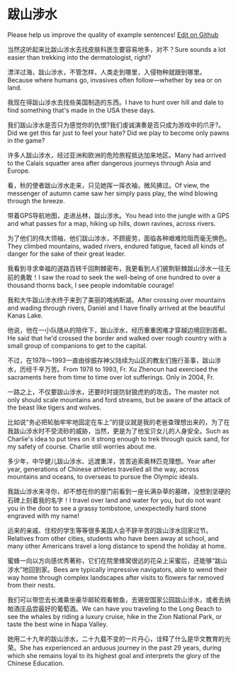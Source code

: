 # 跋山涉水

Please help us improve the quality of example sentences! [Edit on Github](https://github.com/jiyushe/jiyu-example-sentence-source/blob/main/chinese/bashansheshui.md)

<p><span class="chinese">当然这听起来比跋山涉水去找皮肤科医生要容易地多，对不？</span><span class="english">Sure sounds a lot easier than trekking into the dermatologist, right?</span></p>

<p><span class="chinese">漂洋过海，跋山涉水，不管怎样，人类走到哪里，入侵物种就跟到哪里。</span><span class="english">Because where humans go, invasives often follow—whether by sea or on land.</span></p>

<p><span class="chinese">我现在得跋山涉水去找些美国制造的东西。</span><span class="english">I have to hunt over hill and dale to find something that's made in the USA these days.</span></p>

<p><span class="chinese">我们跋山涉水是否只为感觉你的仇恨?我们虔诚演奏是否只成为游戏中的爪牙?。</span><span class="english">Did we get this far just to feel your hate? Did we play to become only pawns in the game?</span></p>

<p><span class="chinese">许多人跋山涉水，经过亚洲和欧洲的危险旅程抵达加来地区。</span><span class="english">Many had arrived to the Calais squatter area after dangerous journeys through Asia and Europe.</span></p>

<p><span class="chinese">看，秋的使者跋山涉水走来，只见她挥一挥衣袖，微风拂过。</span><span class="english">Of view, the messenger of autumn came saw her simply pass play, the wind blowing through the breeze.</span></p>

<p><span class="chinese">带着GPS导航地图，走进丛林，跋山涉水。</span><span class="english">You head into the jungle with a GPS and what passes for a map, hiking up hills, down ravines, across rivers.</span></p>

<p><span class="chinese">为了他们的伟大领袖，他们跋山涉水，不顾疲劳，面临各种艰难险阻而毫无惧色。</span><span class="english">They climbed mountains, waded rivers, endured fatigue, faced all kinds of danger for the sake of their great leader.</span></p>

<p><span class="chinese">我看到寻求幸福的道路百转千回荆棘密布，我更看到人们披荆斩棘跋山涉水一往无前的勇敢！</span><span class="english">I saw the road to seek the well-being of one hundred to over a thousand thorns back, I see people indomitable courage!</span></p>

<p><span class="chinese">我和大牛跋山涉水终于来到了美丽的喀纳斯湖。</span><span class="english">After crossing over mountains and wading through rivers, Daniel and I have finally arrived at the beautiful Kanas Lake.</span></p>

<p><span class="chinese">他说，他在一小队随从的陪伴下，跋山涉水，经历重重困难才穿越边境回到首都。</span><span class="english">He said that he'd crossed the border and walked over rough country with a small group of companions to get to the capital.</span></p>

<p><span class="chinese">不过，在1978～1993一直由徐振存神父陆续为山区的教友们施行圣事，跋山涉水，历经千辛万苦。</span><span class="english">From 1978 to 1993, Fr. Xu Zhencun had exercised the sacraments here from time to time over lot sufferings. Only in 2004, Fr.</span></p>

<p><span class="chinese">一路之上，不仅要跋山涉水，还要时时提防豺狼虎豹的攻击。</span><span class="english">The master not only should scale mountains and ford streams, but be aware of the attack of the beast like tigers and wolves.</span></p>

<p><span class="chinese">比如说“务必把轮胎牢牢地固定在车上”的提议就是我的老爸查理想出来的，为了在我跋山涉水时不受流砂的威胁，当然，更是为了他宝贝女儿的人身安全。</span><span class="english">Such as Charlie's idea to put tires on it strong enough to trek through quick sand, for my safety of course. Charlie still worries about me.</span></p>

<p><span class="chinese">多少年，中华健儿跋山涉水、远渡重洋，苦苦追索奥林匹克理想。</span><span class="english">Year after year, generations of Chinese athletes travelled all the way, across mountains and oceans, to overseas to pursue the Olympic ideals.</span></p>

<p><span class="chinese">我跋山涉水来寻你，却不想在你的屋门前看到一座长满杂草的墓碑，没想到坚硬的石碑上刻着我的名字！</span><span class="english">I travel over land and water for you, but do not want you in the door to see a grassy tombstone, unexpectedly hard stone engraved with my name!</span></p>

<p><span class="chinese">远来的亲戚、住校的学生等等很多美国人会不辞辛苦的跋山涉水回家过节。</span><span class="english">Relatives from other cities, students who have been away at school, and many other Americans travel a long distance to spend the holiday at home.</span></p>

<p><span class="chinese">蜜蜂一向以方向感优秀著称，它们在院里蜂窝很远的花朵上采蜜后，还能够“跋山涉水”地回到家。</span><span class="english">Bees are typically impressive navigators, able to wend their way home through complex landscapes after visits to flowers far removed from their nests.</span></p>

<p><span class="chinese">我们可以带您去长滩乘坐豪华邮轮观看鲸鱼，去锡安国家公园跋山涉水，或者去纳帕酒庄品尝最好的葡萄酒。</span><span class="english">We can have you traveling to the Long Beach to see the whales by riding a luxury cruise, hike in the Zion National Park, or taste the best wine in Napa Valley.</span></p>

<p><span class="chinese">她用二十九年的跋山涉水，二十九载不变的一片丹心，诠释了什么是华文教育的光荣。</span><span class="english">She has experienced an arduous journey in the past 29 years, during which she remains loyal to its highest goal and interprets the glory of the Chinese Education.</span></p>

